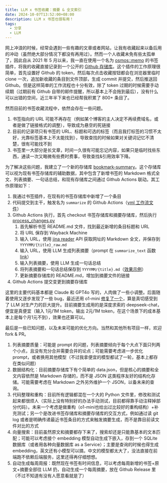 ```yaml
---
title: LLM x 书签收藏：摘要 & 全文索引
date: 2024-10-07T13:52:00+08:00
description: LLM x 书签也很有用！
tags:
  - 分享
  - LLM
---
```



网上冲浪的时候，经常会遇到一些有趣的文章或者网站，让我有收藏起来以备后用的冲动（虽然绝大部分情况下都没有再用过）。然而一个人收藏未免有些太孤单了，因此自从 2021 年 5 月以来，我一直在使用一个名为 [osmos::memo](https://github.com/osmoscraft/osmosmemo) 的书签插件，将我的收藏直接记录到一个公开的 [Github 存储库](https://github.com/jerrylususu/bookmark-collection)。这个插件的工作原理很简单，首先设置好 Github 的 token，然后每次点击收藏按钮都会在浏览器里临时 clone 一次，追加新收藏的条目到文件顶部，生成 commit 并提交，然后推送回 Github。但是这样简单的工作流程也十分有效，除了 token 过期的时候需要手动续期（过期前有 Github 自带的邮件提醒，所以基本上不会拖到最后），没有什么可以出错的空间，近三年半下来也已经帮我积累了 800+ 条目了。

然而目前的书签收藏流程中，依然会存在一些问题。
1. 书签指向的 URL 可能不再存在（例如某个博客的主人决定不再续费域名，或者是做了链接格式的调整），导致成为悬空的死链接
2. 目前的记录项只有书签的 URL、标题和可选的标签（而且我打标签的习惯不太好，光靠标签基本上不太能找到），导致查找的时候如果对关键词记忆不清楚，很有可能找不到
3. 书签里一大部分是长文章，时间一久很有可能忘记内容，如果只是临时找些东西，通读一次又略微有些费时费事，导致查找&引用效率下降。

为了解决这些问题，我建立了一个新的存储库 [bookmark-summary](https://github.com/jerrylususu/bookmark-summary)。这个存储库可以视为现有书签存储库的辅助数据，其中包含了新增书签的 Markdown 格式全文、列表摘要、一句话总结，和现有存储库之间通过 Github Actions 联动。其工作原理如下：
1. 我通过书签插件，在现有的书签存储库中新增了一个条目
2. 代码提交到主干，触发名为 `summarize` 的 Github Actions（[yml 工作流文件](https://github.com/jerrylususu/bookmark-collection/blob/main/.github/workflows/bookmark_summary.yml)）
3. Github Actions 执行，首先 checkout 书签存储库和摘要存储库，然后执行 [process_changes.py](https://github.com/jerrylususu/bookmark-summary/blob/main/process_changes.py)
	1. 首先解析书签 README.md 文件，找到最近新增的条目标题和 URL
	2. 将 URL 保存到 Wayback Machine
	3. 输入 URL，使用 [jina reader](https://jina.ai/reader/) API 获取网址的 Markdown 全文，并保存到 `YYYYMM/{title}_raw.md`
	4. 输入 URL，使用 LLM 生成列表摘要（prompt 在 `summarize_text` 函数 [link](https://github.com/jerrylususu/bookmark-summary/blob/main/process_changes.py#L80)）
	5. 输入列表摘要，使用 LLM 生成一句话总结
	6. 将列表摘要和一句话总结保存到 `YYYYMM/{title}.md`（[效果示例](https://github.com/jerrylususu/bookmark-summary/blob/main/202410/2024-10-02-a-local-first-case-study-jakelazaroff.com.md)）
	7. 更新摘要存储库的 README.md，增加到摘要文件的链接
4. Github Actions 提交变更到摘要存储库

这里的主要代码基本都是 Claude 和 GPT4o 写的，人肉做了一些小调整。后面随着使用又逐步发现了一些 bug，最近还用 o1-mini [修复了一个](https://github.com/jerrylususu/bookmark-summary/issues/6)，算是真切感受到了 LLM 对生产力的巨大提升。目前摘要生成用的是深度求索的 deepseek-chat，便宜是真便宜（输入 1元/1M token，输出 2元/1M token，在这个场景下的成本基本上是每个月1元不到），效果也还算可以。

最后是一些已知问题，以及未来可能的优化方向。当然和其他所有项目一样，欢迎 fork & PR。
1. 列表摘要质量：可能是 prompt 的问题，列表摘要倾向于每个大点下面只列两个小点，且没有充分合并需要合并的论点；可能需要考虑进一步优化 prompt，或者换用其他模型（不过我拿便宜的模型都试了一轮，基本上都存在类似问题）
2. 数据结构化：目前摘要存储库下有个简单的 data.json，但是核心的摘要和全文内容依然是 Markdown 存储的，而不是 JSON 这类程序友好的结构化存储。可能需要考虑在 Markdown 之外另外维护一个 JSON，以备未来的查询。
3. 代码整理和重构：目前所有逻辑都混在一个大的 Python 文件里，修改和测试起来都很烦人（实际上没有特别好的办法手动测试，目前都得靠手动注释掉部分代码）。未来一个考虑是做重构（o1-mini也给出过比较好的重构结构）+补充测试；另一个是改进书签存储库和摘要存储库的交互方式，例如通过读 git log 或者是明确传递最近书签条目的方式来触发摘要生成，而不是靠目前读文件对比的方式
4. 向量搜索：目前虽然原文和摘要都存下来了，搜索却还是只能靠基本的文本匹配；可能可以考虑接个 embedding 模型自动生成下嵌入，存到一个 SQLite 数据库（或者用各种向量数据库 as a Service）；主要是查询的时候也得生成 embedding，英文还有小模型可以搞，中文的模型都太大了，没法直接在前端跑不依赖后端服务，这里还得再仔细想想。
5. 自动生成每周周报：既然现在书签有时间信息，可以考虑每周新增的书签+原文+摘要全部往 LLM 扔，自动生成一个每周摘要，放在 Github Release 里（不过不知道有没有人愿意看就是了）

